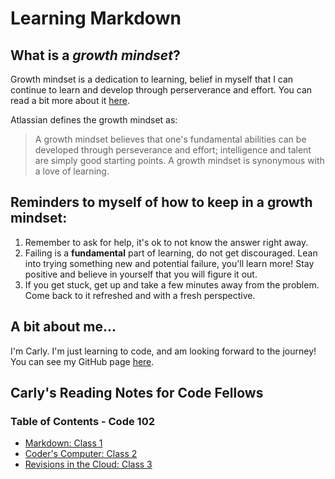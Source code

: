 # Learning Markdown

## What is a *growth mindset*? 
Growth mindset is a dedication to learning, belief in myself that I can continue to learn and develop through perserverance and effort. You can read a bit more about it [here](https://www.atlassian.com/blog/inside-atlassian/growth-mindset). 

Atlassian defines the growth mindset as:
> A growth mindset believes that one's fundamental abilities can be developed through perseverance and effort; intelligence and talent are simply good starting points. A growth mindset is synonymous with a love of learning.

## Reminders to myself of how to keep in a growth mindset:
1. Remember to ask for help, it's ok to not know the answer right away.
1. Failing is a **fundamental** part of learning, do not get discouraged. Lean into trying something new and potential failure, you'll learn more! Stay positive and believe in yourself that you will figure it out. 
1. If you get stuck, get up and take a few minutes away from the problem. Come back to it refreshed and with a fresh perspective. 



## A bit about me...
I'm Carly. I'm just learning to code, and am looking forward to the journey! You can see my GitHub page [here](https://github.com/carlydekock).


## Carly's Reading Notes for Code Fellows
### Table of Contents - Code 102
- [Markdown: Class 1](markdown.md)
- [Coder's Computer: Class 2](coders-computer.md)
- [Revisions in the Cloud: Class 3](revisions.md)
